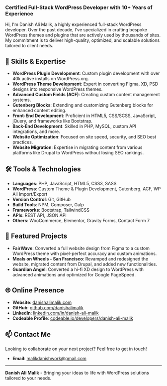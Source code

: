 ### Certified Full-Stack WordPress Developer with 10+ Years of Experience

Hi, I'm Danish Ali Malik, a highly experienced full-stack WordPress developer. Over the past decade, I've specialized in crafting bespoke WordPress themes and plugins that are actively used by thousands of sites. My commitment is to deliver high-quality, optimized, and scalable solutions tailored to client needs.

## 🚀 Skills & Expertise

- **WordPress Plugin Development**: Custom plugin development with over 40k active installs on WordPress.org.
- **WordPress Theme Development**: Expert in converting Figma, XD, PSD designs into responsive WordPress themes.
- **Advanced Custom Fields (ACF)**: Creating custom content management systems.
- **Gutenberg Blocks**: Extending and customizing Gutenberg blocks for enhanced content editing.
- **Front-End Development**: Proficient in HTML5, CSS/SCSS, JavaScript, jQuery, and frameworks like Bootstrap.
- **Back-End Development**: Skilled in PHP, MySQL, custom API integrations, and more.
- **Website Optimization**: Focused on site speed, security, and SEO best practices.
- **Website Migration**: Expertise in migrating content from various platforms like Drupal to WordPress without losing SEO rankings.

## 🛠️ Tools & Technologies

- **Languages**: PHP, JavaScript, HTML5, CSS3, SASS
- **WordPress**: Custom Theme & Plugin Development, Gutenberg, ACF, WP All Import/Export
- **Version Control**: Git, GitHub
- **Build Tools**: NPM, Composer, Gulp
- **Frameworks**: Bootstrap, TailwindCSS
- **APIs**: REST API, JSON API
- **Others**: WooCommerce, Elementor, Gravity Forms, Contact Form 7

## 💼 Featured Projects

- **FairWave**: Converted a full website design from Figma to a custom WordPress theme with pixel-perfect accuracy and custom animations.
- **Meals on Wheels - San Francisco**: Revamped and redesigned the website, migrated content from Drupal, and added new functionalities.
- **Guardian Angel**: Converted a hi-fi XD design to WordPress with advanced animations and optimized for Google PageSpeed.

## 🌐 Online Presence

- **Website**: [danishalimalik.com](https://danishalimalik.com)
- **GitHub**: [github.com/danishalimalik](https://github.com/danishalimalik)
- **LinkedIn**: [linkedin.com/in/danish-ali-malik](https://www.linkedin.com/in/danish-ali-malik/)
- **Codeable Profile**: [codeable.io/developers/danish-ali-malik](https://www.codeable.io/developers/danish-ali-malik/)

## 📫 Contact Me

Looking to collaborate on your next project? Feel free to get in touch!

- **Email**: [malikdanishwork@gmail.com](mailto:malikdanishwork@gmail.com)

---

**Danish Ali Malik** - Bringing your ideas to life with WordPress solutions tailored to your needs.
